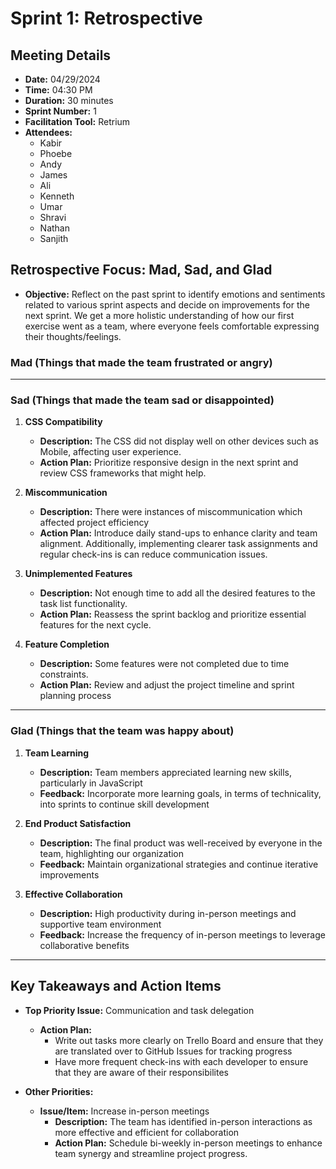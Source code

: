 # Sprint 1: Retrospective

## Meeting Details

- **Date:** 04/29/2024
- **Time:** 04:30 PM
- **Duration:** 30 minutes
- **Sprint Number:** 1
- **Facilitation Tool:** Retrium
- **Attendees:**
  - Kabir
  - Phoebe
  - Andy
  - James
  - Ali
  - Kenneth
  - Umar
  - Shravi
  - Nathan
  - Sanjith


## Retrospective Focus: Mad, Sad, and Glad
- **Objective:** Reflect on the past sprint to identify emotions and sentiments related to various sprint aspects and decide on improvements for the next sprint. We get a more holistic understanding of how our first exercise went as a team, where everyone feels comfortable expressing their thoughts/feelings. 

### Mad (Things that made the team frustrated or angry)
---

### Sad (Things that made the team sad or disappointed)
1. **CSS Compatibility**
   - **Description:** The CSS did not display well on other devices such as Mobile, affecting user experience.
   - **Action Plan:** Prioritize responsive design in the next sprint and review CSS frameworks that might help.

2. **Miscommunication**
   - **Description:** There were instances of miscommunication which affected project efficiency
   - **Action Plan:** Introduce daily stand-ups to enhance clarity and team alignment. Additionally, implementing clearer task assignments and regular check-ins is can reduce communication issues.

3. **Unimplemented Features**
   - **Description:** Not enough time to add all the desired features to the task list functionality.
   - **Action Plan:** Reassess the sprint backlog and prioritize essential features for the next cycle.

4. **Feature Completion**
   - **Description:** Some features were not completed due to time constraints.
   - **Action Plan:** Review and adjust the project timeline and sprint planning process

---
### Glad (Things that the team was happy about)
1. **Team Learning**
   - **Description:** Team members appreciated learning new skills, particularly in JavaScript
   - **Feedback:** Incorporate more learning goals, in terms of technicality, into sprints to continue skill development

2. **End Product Satisfaction**
   - **Description:** The final product was well-received by everyone in the team, highlighting our organization 
   - **Feedback:** Maintain organizational strategies and continue iterative improvements

3. **Effective Collaboration**
   - **Description:** High productivity during in-person meetings and supportive team environment
   - **Feedback:** Increase the frequency of in-person meetings to leverage collaborative benefits
---
## Key Takeaways and Action Items
- **Top Priority Issue:** Communication and task delegation
  - **Action Plan:** 
    - Write out tasks more clearly on Trello Board and ensure that they are translated over to  GitHub Issues for tracking progress
    - Have more frequent check-ins with each developer to ensure that they are aware of their responsibilites 

- **Other Priorities:**
  - **Issue/Item:** Increase in-person meetings
    - **Description:** The team has identified in-person interactions as more effective and efficient for collaboration
    - **Action Plan:** Schedule bi-weekly in-person meetings to enhance team synergy and streamline project progress.







